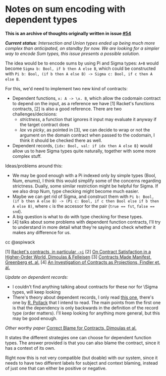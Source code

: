 # Notes on sum encoding with dependent types

**This is an archive of thoughts originally written in issue [#54](https://github.com/tweag/nickel/issues/52)**


_**Current status**: Intersection and Union types ended up being much more complex than anticipated, on standby for now. We are looking for a simpler way to encode Sum types, this issue presents a possible solution._

The idea would be to encode sums by using Pi and Sigma types: `A+B` would become `Sigma b: Bool, if b then A else B`, which could be constructed with `Pi b: Bool, (if b then A else B) -> Sigma c: Bool, if c then A else B`.

For this, we'd need to implement two new kind of contracts:
 * Dependent functions, `x: A -> \x. B`, which allow the codomain contract to depend on the input, as a reference we have [1] Racket's functions contracts, [2] is also a good reference. There are two challenges/decisions:
   * _strictness_, a function that ignores it input may evaluate it anyway if the target contract does
   * _lax vs picky_, as pointed in [3], we can decide to wrap or not the argument on the domain contract when passed to the codomain, I think it should be checked there as well.
 * Dependent records, `{idx: Bool, val: if idx then A else B}` would allow us to have Sigma types quite naturally, together with some more complex stuff.


Ideas/problems around this:
 * We may be good enough with a Pi indexed only by simple types (Bool, Num, enums), I think this would simplify some of the concerns regarding strictness. Dually, some similar restriction might be helpful for Sigma. If we also drop Num, type checking might become much easier.
 * Maybe we can get rid of Sigma, and construct them with `Pi b: Bool, (if b then A else B) -> (Pi c: Bool, if c then Bool else if b then A else B)`, where `c` is the accessor for the pair (`true == fst`, `false == snd`).
 * A big question is what to do with type checking  for these types.
 * [4] talks about some problems with dependent function contracts, I'll try to understand in more detail what they're saying and check whether it makes any difference for us.

cc @aspiwack

[1] [Racket's contracts, in particular `->i`](https://docs.racket-lang.org/reference/function-contracts.html#%28form._%28%28lib._racket%2Fcontract%2Fbase..rkt%29._-~3ei%29%29)
[2] [On Contract Satisfaction in a Higher-Order World, Dimoulas & Felleisen](http://www.cs.umd.edu/class/spring2014/cmsc631/papers/dimoulas-contract-sat.pdf)
[3] [Contracts Made Manifest, Greenberg et. al.](https://www.cis.upenn.edu/~bcpierce/papers/contracts-popl.pdf)
[4] [An Investigation of Contracts as Projections, Findler et. al.](https://newtraell.cs.uchicago.edu/files/tr_authentic/TR-2004-02.pdf)


_Update on dependent records:_

 * I couldn't find anything talking about contracts for these nor for \Sigma types, will keep looking
 * There's theory about dependent records, I only read [this one](http://www.cs.rhul.ac.uk/~zhaohui/DRT09.pdf), there's one by [R. Pollack](https://www.google.com/url?sa=t&rct=j&q=&esrc=s&source=web&cd=4&ved=2ahUKEwihgKDoj4XmAhUCDmMBHS6CDuAQFjADegQIBBAC&url=http%3A%2F%2Fhomepages.inf.ed.ac.uk%2Frpollack%2Fexport%2FrecordsFAC.ps.gz&usg=AOvVaw1L_v-h9GS7GAVBvnFBJzWT) that I intend to read.
 The main points from the first one is that the dependency is only backwards in the definition of the record type (order matters). I'll keep looking for anything more general, but this may be good enough.


_Other worthy paper_
[Correct Blame for Contracts, Dimoulas et al.](https://www2.ccs.neu.edu/racket/pubs/popl11-dfff.pdf)

It states the different strategies one can choose for dependent function types. The answer provided is that you can also blame the contract, since it has a context of its own.

Right now this is not very compatible (but doable) with our system, since it needs to have two different labels for subject and context blaming, instead of just one that can either be positive or negative.
